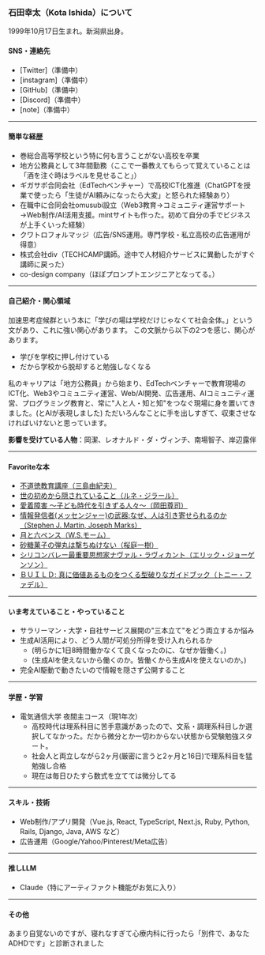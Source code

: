 ### 石田幸太（Kota Ishida）について

1999年10月17日生まれ。新潟県出身。

#### SNS・連絡先
- [Twitter]（準備中）
- [instagram]（準備中）
- [GitHub]（準備中）
- [Discord]（準備中）
- [note]（準備中）

---

#### 簡単な経歴
- 巻総合高等学校という特に何も言うことがない高校を卒業
- 地方公務員として3年間勤務（ここで一番教えてもらって覚えていることは「酒を注ぐ時はラベルを見せること」）
- ギガサポ合同会社（EdTechベンチャー）で高校ICT化推進（ChatGPTを授業で使ったら「生徒がAI頼みになったら大変」と怒られた経験あり）
- 在職中に合同会社omusubi設立（Web3教育→コミュニティ運営サポート→Web制作/AI活用支援。mintサイトも作った。初めて自分の手でビジネスが上手くいった経験）
- クワトロフォルマッジ（広告/SNS運用。専門学校・私立高校の広告運用が得意）
- 株式会社div（TECHCAMP講師。途中で人材紹介サービスに異動したがすぐ講師に戻った）
- co-design company（ほぼプロンプトエンジニアとなってる。）

---

#### 自己紹介・関心領域

加速思考症候群という本に「学びの場は学校だけじゃなくて社会全体。」という文があり、これに強い関心があります。
この文脈から以下の2つを感じ、関心があります。
- 学びを学校に押し付けている
- だから学校から脱却すると勉強しなくなる 

私のキャリアは「地方公務員」から始まり、EdTechベンチャーで教育現場のICT化、Web3やコミュニティ運営、Web/AI開発、広告運用、AIコミュニティ運営、プログラミング教育と、常に"人と人・知と知"をつなぐ現場に身を置いてきました。(とAIが表現しました)
ただいろんなことに手を出しすぎて、収束させなければいけないと思っています。

**影響を受けている人物**：岡潔、レオナルド・ダ・ヴィンチ、南場智子、岸辺露伴

---

#### Favoriteな本
- [不道徳教育講座（三島由紀夫）](https://www.amazon.co.jp/%E4%B8%8D%E9%81%93%E5%BE%B3%E6%95%99%E8%82%B2%E8%AC%9B%E5%BA%A7-%E8%A7%92%E5%B7%9D%E6%96%87%E5%BA%AB-%E4%B8%89%E5%B3%B6-%E7%94%B1%E7%B4%80%E5%A4%AB/dp/4041212073)
- [世の初めから隠されていること（ルネ・ジラール）](https://www.amazon.co.jp/%E4%B8%96%E3%81%AE%E5%88%9D%E3%82%81%E3%81%8B%E3%82%89%E9%9A%A0%E3%81%95%E3%82%8C%E3%81%A6%E3%81%84%E3%82%8B%E3%81%93%E3%81%A8-%E5%8F%A2%E6%9B%B8%E3%83%BB%E3%82%A6%E3%83%8B%E3%83%99%E3%83%AB%E3%82%B7%E3%82%BF%E3%82%B9-%E3%83%AB%E3%83%8D%E3%83%BB%E3%82%B8%E3%83%A9%E3%83%BC%E3%83%AB/dp/4588001345)
- [愛着障害 ～子ども時代を引きずる人々～（岡田尊司）](https://www.amazon.co.jp/%E6%84%9B%E7%9D%80%E9%9A%9C%E5%AE%B3-%E5%AD%90%E3%81%A9%E3%82%82%E6%99%82%E4%BB%A3%E3%82%92%E5%BC%95%E3%81%8D%E3%81%9A%E3%82%8B%E4%BA%BA%E3%80%85-%E5%85%89%E6%96%87%E7%A4%BE%E6%96%B0%E6%9B%B8-%E5%B2%A1%E7%94%B0-%E5%B0%8A%E5%8F%B8/dp/4334036430)
- [情報発信者(メッセンジャー)の武器:なぜ、人は引き寄せられるのか（Stephen J. Martin, Joseph Marks）](https://www.amazon.co.jp/%E6%83%85%E5%A0%B1%E7%99%BA%E4%BF%A1%E8%80%85-%E3%83%A1%E3%83%83%E3%82%BB%E3%83%B3%E3%82%B8%E3%83%A3%E3%83%BC-%E3%81%AE%E6%AD%A6%E5%99%A8-%E3%81%AA%E3%81%9C%E3%80%81%E4%BA%BA%E3%81%AF%E5%BC%95%E3%81%8D%E5%AF%84%E3%81%9B%E3%82%89%E3%82%8C%E3%82%8B%E3%81%AE%E3%81%8B-S%E3%83%BB%E3%83%9E%E3%83%BC%E3%83%86%E3%82%A3%E3%83%B3/dp/4414304288)
- [月と六ペンス（W.S.モーム）](https://www.amazon.co.jp/%E6%9C%88%E3%81%A8%E5%85%AD%E3%83%9A%E3%83%B3%E3%82%B9-%E6%96%B0%E6%BD%AE%E6%96%87%E5%BA%AB-%E3%82%B5%E3%83%9E%E3%82%BB%E3%83%83%E3%83%88-%E3%83%A2%E3%83%BC%E3%83%A0/dp/4102130276)
- [砂糖菓子の弾丸は撃ちぬけない（桜庭一樹）](https://www.amazon.co.jp/%E7%A0%82%E7%B3%96%E8%8F%93%E5%AD%90%E3%81%AE%E5%BC%BE%E4%B8%B8%E3%81%AF%E6%92%83%E3%81%A1%E3%81%AC%E3%81%91%E3%81%AA%E3%81%84%E2%80%95-Lollypop-Bullet-%E6%A1%9C%E5%BA%AD-%E4%B8%80%E6%A8%B9/dp/4829176342)
- [シリコンバレー最重要思想家ナヴァル・ラヴィカント（エリック・ジョーゲンソン）](https://www.amazon.co.jp/%E3%82%B7%E3%83%AA%E3%82%B3%E3%83%B3%E3%83%90%E3%83%AC%E3%83%BC%E6%9C%80%E9%87%8D%E8%A6%81%E6%80%9D%E6%83%B3%E5%AE%B6%E3%83%8A%E3%83%B4%E3%82%A1%E3%83%AB%E3%83%BB%E3%83%A9%E3%83%B4%E3%82%A3%E3%82%AB%E3%83%B3%E3%83%88-%E3%82%A8%E3%83%AA%E3%83%83%E3%82%AF%E3%83%BB%E3%82%B8%E3%83%A7%E3%83%BC%E3%82%B2%E3%83%B3%E3%82%BD%E3%83%B3/dp/4763139797)
- [ＢＵＩＬＤ: 真に価値あるものをつくる型破りなガイドブック（トニー・ファデル）](https://www.amazon.co.jp/%EF%BC%A2%EF%BC%B5%EF%BC%A9%EF%BC%AC%EF%BC%A4-%E7%9C%9F%E3%81%AB%E4%BE%A1%E5%80%A4%E3%81%82%E3%82%8B%E3%82%82%E3%81%AE%E3%82%92%E3%81%A4%E3%81%8F%E3%82%8B%E5%9E%8B%E7%A0%B4%E3%82%8A%E3%81%AA%E3%82%AC%E3%82%A4%E3%83%89%E3%83%96%E3%83%83%E3%82%AF-%E3%83%88%E3%83%8B%E3%83%BC%E3%83%BB%E3%83%95%E3%82%A1%E3%83%87%E3%83%AB/dp/4152102411)

---

#### いま考えていること・やっていること
- サラリーマン・大学・自社サービス展開の"三本立て"をどう両立するか悩み
- 生成AI活用により、どう人間が可処分所得を受け入れられるか
  - (明らかに1日8時間働かなくて良くなったのに、なぜか皆働く。)
  - (生成AIを使えないから働くのか。皆働くから生成AIを使えないのか。)
- 完全AI駆動で動きたいので情報を隠さず公開すること

---

#### 学歴・学習
- 電気通信大学 夜間主コース（現1年次）
  - 高校時代は理系科目に苦手意識があったので、文系・調理系科目しか選択してなかった。だから微分とか一切わからない状態から受験勉強スタート。
  - 社会人と両立しながら2ヶ月(厳密に言うと2ヶ月と16日)で理系科目を猛勉強し合格
  - 現在は毎日ひたすら数式を立てては微分してる

---

#### スキル・技術
- Web制作/アプリ開発（Vue.js, React, TypeScript, Next.js, Ruby, Python, Rails, Django, Java, AWS など）
- 広告運用（Google/Yahoo/Pinterest/Meta広告）

---

#### 推しLLM
- Claude（特にアーティファクト機能がお気に入り）

---

#### その他
あまり自覚ないのですが、寝れなすぎて心療内科に行ったら「別件で、あなたADHDです」と診断されました
